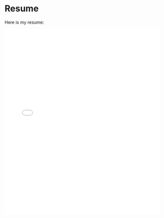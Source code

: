# Resume

Here is my resume:

<iframe src="./files/resume.pdf" width="100%" height="600px" frameborder="0"></iframe>
